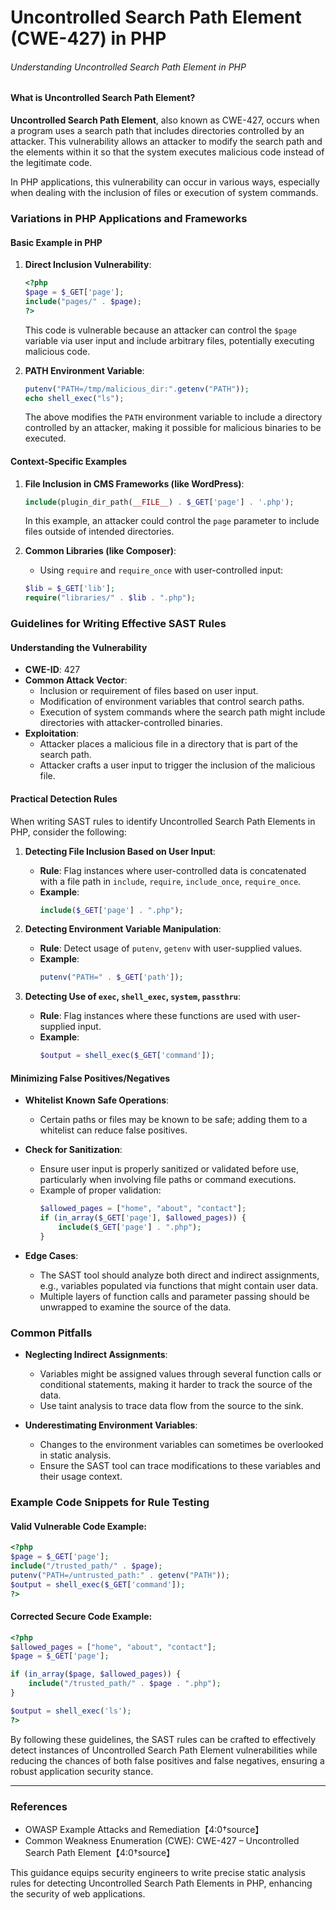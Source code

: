 # Uncontrolled Search Path Element (CWE-427) in PHP

###### Understanding Uncontrolled Search Path Element in PHP

#### What is Uncontrolled Search Path Element?

**Uncontrolled Search Path Element**, also known as CWE-427, occurs when a program uses a search path that includes directories controlled by an attacker. This vulnerability allows an attacker to modify the search path and the elements within it so that the system executes malicious code instead of the legitimate code.

In PHP applications, this vulnerability can occur in various ways, especially when dealing with the inclusion of files or execution of system commands.

### Variations in PHP Applications and Frameworks

#### Basic Example in PHP

1. **Direct Inclusion Vulnerability**:
    ```php
    <?php
    $page = $_GET['page'];
    include("pages/" . $page);
    ?>
    ```
    This code is vulnerable because an attacker can control the `$page` variable via user input and include arbitrary files, potentially executing malicious code.

2. **PATH Environment Variable**:
    ```php
    putenv("PATH=/tmp/malicious_dir:".getenv("PATH"));
    echo shell_exec("ls");
    ```
    The above modifies the `PATH` environment variable to include a directory controlled by an attacker, making it possible for malicious binaries to be executed.

#### Context-Specific Examples

1. **File Inclusion in CMS Frameworks (like WordPress)**:
    ```php
    include(plugin_dir_path(__FILE__) . $_GET['page'] . '.php');
    ```
    In this example, an attacker could control the `page` parameter to include files outside of intended directories.

2. **Common Libraries (like Composer)**:
    - Using `require` and `require_once` with user-controlled input:
    ```php
    $lib = $_GET['lib'];
    require("libraries/" . $lib . ".php");
    ```

### Guidelines for Writing Effective SAST Rules

#### Understanding the Vulnerability

- **CWE-ID**: 427
- **Common Attack Vector**:
    - Inclusion or requirement of files based on user input.
    - Modification of environment variables that control search paths.
    - Execution of system commands where the search path might include directories with attacker-controlled binaries.
- **Exploitation**:
    - Attacker places a malicious file in a directory that is part of the search path.
    - Attacker crafts a user input to trigger the inclusion of the malicious file.

#### Practical Detection Rules

When writing SAST rules to identify Uncontrolled Search Path Elements in PHP, consider the following:

1. **Detecting File Inclusion Based on User Input**:
    - **Rule**: Flag instances where user-controlled data is concatenated with a file path in `include`, `require`, `include_once`, `require_once`.
    - **Example**:
        ```php
        include($_GET['page'] . ".php");
        ```

2. **Detecting Environment Variable Manipulation**:
    - **Rule**: Detect usage of `putenv`, `getenv` with user-supplied values.
    - **Example**:
        ```php
        putenv("PATH=" . $_GET['path']);
        ```

3. **Detecting Use of `exec`, `shell_exec`, `system`, `passthru`**:
    - **Rule**: Flag instances where these functions are used with user-supplied input.
    - **Example**:
        ```php
        $output = shell_exec($_GET['command']);
        ```

#### Minimizing False Positives/Negatives

- **Whitelist Known Safe Operations**:
    - Certain paths or files may be known to be safe; adding them to a whitelist can reduce false positives.
  
- **Check for Sanitization**:
    - Ensure user input is properly sanitized or validated before use, particularly when involving file paths or command executions.
    - Example of proper validation:
        ```php
        $allowed_pages = ["home", "about", "contact"];
        if (in_array($_GET['page'], $allowed_pages)) {
            include($_GET['page'] . ".php");
        }
        ```

- **Edge Cases**:
    - The SAST tool should analyze both direct and indirect assignments, e.g., variables populated via functions that might contain user data.
    - Multiple layers of function calls and parameter passing should be unwrapped to examine the source of the data.

### Common Pitfalls

- **Neglecting Indirect Assignments**:
    - Variables might be assigned values through several function calls or conditional statements, making it harder to track the source of the data.
    - Use taint analysis to trace data flow from the source to the sink.

- **Underestimating Environment Variables**:
    - Changes to the environment variables can sometimes be overlooked in static analysis.
    - Ensure the SAST tool can trace modifications to these variables and their usage context.

### Example Code Snippets for Rule Testing

#### Valid Vulnerable Code Example:
```php
<?php
$page = $_GET['page'];
include("/trusted_path/" . $page);
putenv("PATH=/untrusted_path:" . getenv("PATH"));
$output = shell_exec($_GET['command']);
?>
```

#### Corrected Secure Code Example:
```php
<?php
$allowed_pages = ["home", "about", "contact"];
$page = $_GET['page'];

if (in_array($page, $allowed_pages)) {
    include("/trusted_path/" . $page . ".php");
}

$output = shell_exec('ls');
?>
```

By following these guidelines, the SAST rules can be crafted to effectively detect instances of Uncontrolled Search Path Element vulnerabilities while reducing the chances of both false positives and false negatives, ensuring a robust application security stance.

---

### References
- OWASP Example Attacks and Remediation【4:0†source】 
- Common Weakness Enumeration (CWE): CWE-427 – Uncontrolled Search Path Element【4:0†source】 

This guidance equips security engineers to write precise static analysis rules for detecting Uncontrolled Search Path Elements in PHP, enhancing the security of web applications.